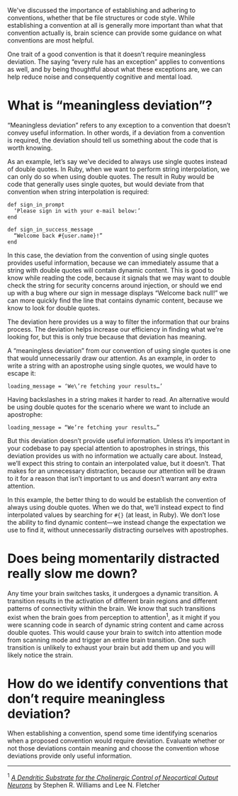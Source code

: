 We've discussed the importance of establishing and adhering to conventions, whether that be file structures or code style. While establishing a convention at all is generally more important than what that convention actually is, brain science can provide some guidance on what conventions are most helpful.

One trait of a good convention is that it doesn’t require meaningless deviation. The saying “every rule has an exception” applies to conventions as well, and by being thoughtful about what these exceptions are, we can help reduce noise and consequently cognitive and mental load.

# What is “meaningless deviation”?

“Meaningless deviation” refers to any exception to a convention that doesn’t convey useful information. In other words, if a deviation from a convention is required, the deviation should tell us something about the code that is worth knowing.

As an example, let’s say we’ve decided to always use single quotes instead of double quotes. In Ruby, when we want to perform string interpolation, we can only do so when using double quotes. The result in Ruby would be code that generally uses single quotes, but would deviate from that convention when string interpolation is required:

```
def sign_in_prompt
  ‘Please sign in with your e-mail below:’
end

def sign_in_success_message
  “Welcome back #{user.name}!”
end
```

In this case, the deviation from the convention of using single quotes provides useful information, because we can immediately assume that a string with double quotes will contain dynamic content. This is good to know while reading the code, because it signals that we may want to double check the string for security concerns around injection, or should we end up with a bug where our sign in message displays “Welcome back null!” we can more quickly find the line that contains dynamic content, because we know to look for double quotes.

The deviation here provides us a way to filter the information that our brains process. The deviation helps increase our efficiency in finding what we're looking for, but this is only true because that deviation has meaning.

A “meaningless deviation” from our convention of using single quotes is one that would unnecessarily draw our attention. As an example, in order to write a string with an apostrophe using single quotes, we would have to escape it:

```
loading_message = ‘We\’re fetching your results…’
```

Having backslashes in a string makes it harder to read. An alternative would be using double quotes for the scenario where we want to include an apostrophe:

```
loading_message = “We’re fetching your results…”
```

But this deviation doesn’t provide useful information. Unless it’s important in your codebase to pay special attention to apostrophes in strings, this deviation provides us with no information we actually care about. Instead, we’ll expect this string to contain an interpolated value, but it doesn’t. That makes for an unnecessary distraction, because our attention will be drawn to it for a reason that isn’t important to us and doesn’t warrant any extra attention.

In this example, the better thing to do would be establish the convention of always using double quotes. When we do that, we’ll instead expect to find interpolated values by searching for `#{}` (at least, in Ruby). We don’t lose the ability to find dynamic content&mdash;we instead change the expectation we use to find it, without unnecessarily distracting ourselves with apostrophes.

# Does being momentarily distracted really slow me down?

Any time your brain switches tasks, it undergoes a dynamic transition. A transition results in the activation of different brain regions and different patterns of connectivity within the brain. We know that such transitions exist when the brain goes from perception to attention<sup>1</sup>, as it might if you were scanning code in search of dynamic string content and came across double quotes. This would cause your brain to switch into attention mode from scanning mode and trigger an entire brain transition. One such transition is unlikely to exhaust your brain but add them up and you will likely notice the strain.

# How do we identify conventions that don’t require meaningless deviation?

When establishing a convention, spend some time identifying scenarios when a proposed convention would require deviation. Evaluate whether or not those deviations contain meaning and choose the convention whose deviations provide only useful information.

---

<sup>1</sup> [*A Dendritic Substrate for the Cholinergic Control of Neocortical Output Neurons*](https://doi.org/10.1016/j.neuron.2018.11.035) by Stephen R. Williams and Lee N. Fletcher
